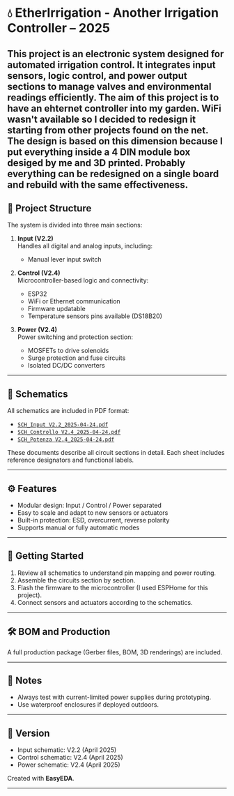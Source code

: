 # 💧 EtherIrrigation - Another Irrigation Controller – 2025
This project is an electronic system designed for **automated irrigation control**. It integrates input sensors, logic control, and power output sections to manage valves and environmental readings efficiently.
The aim of this project is to have an ehternet controller into my garden. WiFi wasn't available so I decided to redesign it starting from other projects found on the net.
The design is based on this dimension because I put everything inside a 4 DIN module box desiged by me and 3D printed. Probably everything can be redesigned on a single board and rebuild with the same effectiveness.
---

## 🧩 Project Structure

The system is divided into three main sections:

1. **Input (V2.2)**  
   Handles all digital and analog inputs, including:
   - Manual lever input switch

2. **Control (V2.4)**  
   Microcontroller-based logic and connectivity:
   - ESP32
   - WiFi or Ethernet communication
   - Firmware updatable
   - Temperature sensors pins available (DS18B20)

3. **Power (V2.4)**  
   Power switching and protection section:
   - MOSFETs to drive solenoids
   - Surge protection and fuse circuits
   - Isolated DC/DC converters

---

## 📐 Schematics

All schematics are included in PDF format:

- [`SCH_Input V2.2_2025-04-24.pdf`](SCH_Input%20V2.2_2025-04-24.pdf)
- [`SCH_Controllo V2.4_2025-04-24.pdf`](SCH_Controllo%20V2.4_2025-04-24.pdf)
- [`SCH_Potenza V2.4_2025-04-24.pdf`](SCH_Potenza%20V2.4_2025-04-24.pdf)

These documents describe all circuit sections in detail. Each sheet includes reference designators and functional labels.

---

## ⚙️ Features

- Modular design: Input / Control / Power separated
- Easy to scale and adapt to new sensors or actuators
- Built-in protection: ESD, overcurrent, reverse polarity
- Supports manual or fully automatic modes

---

## 🚀 Getting Started

1. Review all schematics to understand pin mapping and power routing.
2. Assemble the circuits section by section.
3. Flash the firmware to the microcontroller (I used ESPHome for this project).
4. Connect sensors and actuators according to the schematics.

---

## 🛠 BOM and Production

A full production package (Gerber files, BOM, 3D renderings) are included.

---

## 🧠 Notes

- Always test with current-limited power supplies during prototyping.
- Use waterproof enclosures if deployed outdoors.

---

## 📅 Version

- Input schematic: V2.2 (April 2025)
- Control schematic: V2.4 (April 2025)
- Power schematic: V2.4 (April 2025)

Created with **EasyEDA**.

---
